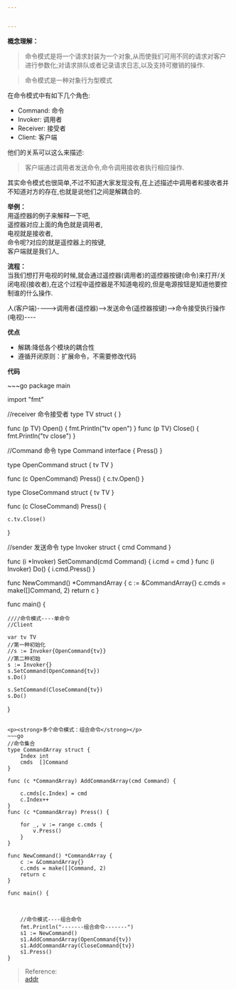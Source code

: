 ```yaml
---


---
```


<p><strong>概念理解：</strong></p>
<blockquote>
<p>命令模式是将一个请求封装为一个对象,从而使我们可用不同的请求对客户进行参数化;对请求排队或者记录请求日志,以及支持可撤销的操作.</p>
</blockquote>
<blockquote>
<p>命令模式是一种对象行为型模式</p>
</blockquote>
<p>在命令模式中有如下几个角色:</p>
<ul>
<li>Command: 命令</li>
<li>Invoker: 调用者</li>
<li>Receiver: 接受者</li>
<li>Client: 客户端</li>
</ul>
<p>他们的关系可以这么来描述:</p>
<blockquote>
<p>客户端通过调用者发送命令,命令调用接收者执行相应操作.</p>
</blockquote>
<p>其实命令模式也很简单,不过不知道大家发现没有,在上述描述中调用者和接收者并不知道对方的存在,也就是说他们之间是解耦合的.</p>
<p><strong>举例：</strong><br>
用遥控器的例子来解释一下吧,<br>
遥控器对应上面的角色就是调用者,<br>
电视就是接收者,<br>
命令呢?对应的就是遥控器上的按键,<br>
客户端就是我们人,</p>
<p><strong>流程：</strong><br>
当我们想打开电视的时候,就会通过遥控器(调用者)的遥控器按键(命令)来打开/关闭电视(接收者),在这个过程中遥控器是不知道电视的,但是电源按钮是知道他要控制谁的什么操作.</p>
<p>人(客户端)----&gt;调用者(遥控器)—&gt;发送命令(遥控器按键)—&gt;命令接受执行操作(电视)----</p>
<p><strong>优点</strong></p>
<ul>
<li>解耦:降低各个模块的耦合性</li>
<li>遵循开闭原则：扩展命令，不需要修改代码</li>
</ul>
<p><strong>代码</strong></p>
~~~go
package main

import "fmt"

//receiver 命令接受者
type TV struct {
}

func (p TV) Open() {
	fmt.Println("tv open")
}
func (p TV) Close() {
	fmt.Println("tv close")
}

//Command 命令
type Command interface {
	Press()
}

type OpenCommand struct {
	tv TV
}

func (c OpenCommand) Press() {
	c.tv.Open()
}

type CloseCommand struct {
	tv TV
}

func (c CloseCommand) Press() {

	c.tv.Close()
}

//sender 发送命令
type Invoker struct {
	cmd Command
}

func (i *Invoker) SetCommand(cmd Command) {
	i.cmd = cmd
}
func (i Invoker) Do() {
	i.cmd.Press()
}


func NewCommand() *CommandArray {
	c := &CommandArray{}
	c.cmds = make([]Command, 2)
	return c
}

func main() {

	////命令模式----单命令
	//Client

	var tv TV
	//第一种初始化
	//s := Invoker{OpenCommand{tv}}
	//第二种初始
	s := Invoker{}
	s.SetCommand(OpenCommand{tv})
	s.Do()

	s.SetCommand(CloseCommand{tv})
	s.Do()

	
}


~~~

<p><strong>多个命令模式：组合命令</strong></p>
~~~go
//命令集合
type CommandArray struct {
	Index int
	cmds  []Command
}

func (c *CommandArray) AddCommandArray(cmd Command) {

	c.cmds[c.Index] = cmd
	c.Index++
}
func (c *CommandArray) Press() {

	for _, v := range c.cmds {
		v.Press()
	}
}

func NewCommand() *CommandArray {
	c := &CommandArray{}
	c.cmds = make([]Command, 2)
	return c
}

func main() {

	

	//命令模式----组合命令
	fmt.Println("-------组合命令-------")
	s1 := NewCommand()
	s1.AddCommandArray(OpenCommand{tv})
	s1.AddCommandArray(CloseCommand{tv})
	s1.Press()
}
~~~

<blockquote>
<p>Reference:<br>
<a href="https://blog.csdn.net/qibin0506/article/details/50812611">addr</a></p>
</blockquote>

